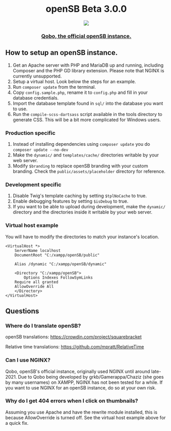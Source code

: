 <h1 align="center">openSB Beta 3.0.0</h1>
<p align="center">
<img src="https://user-images.githubusercontent.com/45898787/202602835-5e178385-4fee-4b31-9c25-7337e242a748.png">
</p>

<h3 align="center"><a href="https://qobo.tv/">Qobo, the official openSB instance.</a></h3>

## How to setup an openSB instance.
1. Get an Apache server with PHP and MariaDB up and running, including Composer and the PHP GD library extension. Please note that NGINX is currently unsupported.
1. Setup a virtual host. Look below the steps for an example.
1. Run `composer update` from the terminal.
1. Copy `config.sample.php`, rename it to `config.php` and fill in your database credentials.
1. Import the database template found in `sql/` into the database you want to use.
1. Run the `compile-scss-dartsass` script available in the tools directory to generate CSS. This will be a bit more complicated for Windows users.

### Production specific

1. Instead of installing dependencies using `composer update` you do `composer update --no-dev`
1. Make the `dynamic/` and `templates/cache/` directories writable by your web server.
1. Modify `$branding` to replace openSB branding with your custom branding. Check the `public/assets/placeholder` directory for reference.

### Development specific

1. Disable Twig's template caching by setting `$tplNoCache` to true.
1. Enable debugging features by setting `$isDebug` to true.
1. If you want to be able to upload during development, make the `dynamic/` directory and the directories inside it writable by your web server.

### Virtual host example
You will have to modify the directories to match your instance's location.
```
<VirtualHost *> 
    ServerName localhost
    DocumentRoot "C:/xampp/openSB/public"

    Alias /dynamic "C:/xampp/openSB/dynamic"

    <Directory "C:/xampp/openSB">
        Options Indexes FollowSymLinks
	Require all granted
	AllowOverride All
    </Directory>
</VirtualHost>
```

## Questions

### Where do I translate openSB?

openSB translations: https://crowdin.com/project/squarebracket

Relative time translations: https://github.com/mpratt/RelativeTime

### Can I use NGINX?

Qobo, openSB's official instance, originally used NGINX until around late-2021. Due to Qobo being developed by grkb/Gamerappa/Chaziz (she goes by many usernames) on XAMPP, NGINX has not been tested for a while. If you want to use NGINX for an openSB instance, do so at your own risk.

### Why do I get 404 errors when I click on thumbnails?

Assuming you use Apache and have the rewrite module installed, this is because AllowOverride is turned off. See the virtual host example above for a quick fix.
